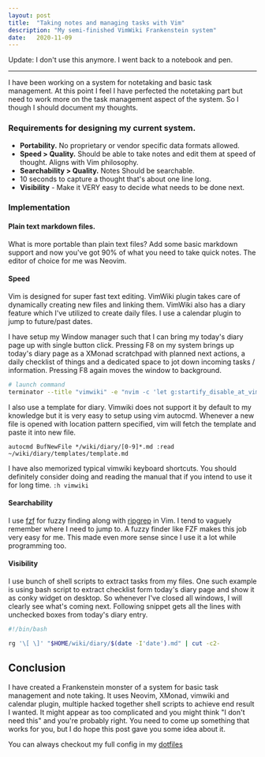 ```yaml
---
layout: post
title:  "Taking notes and managing tasks with Vim"
description: "My semi-finished VimWiki Frankenstein system"
date:   2020-11-09
---
```



Update: I don't use this anymore. I went back to a notebook and pen.

<hr>


I have been working on a system for notetaking and basic task management. At this point I feel I have perfected the notetaking part but need to work more on the task management aspect of the system. So I though I should document my thoughts.

### Requirements for designing my current system.

- **Portability.** No proprietary or vendor specific data formats allowed.
- **Speed > Quality.** Should be able to take notes and edit them at speed of thought. Aligns with Vim philosophy.
- **Searchability > Quality.** Notes Should be searchable.
- 10 seconds to capture a thought that's about one line long.
- **Visibility** - Make it VERY easy to decide what needs to be done next.


### Implementation
#### Plain text markdown files.
What is more portable than plain text files? Add some basic markdown support and now you've got 90% of what you need to take quick notes. The editor of choice for me was Neovim.

#### Speed
Vim is designed for super fast text editing. VimWiki plugin takes care of dynamically creating new files and linking them.
VimWiki also has a diary feature which I've utilized to create daily files. I use a calendar plugin to jump to future/past dates.

I have setup my Window manager such that I can bring my today's diary page up with single button click. Pressing F8 on my system brings up today's diary page as a XMonad scratchpad with planned next actions, a daily checklist of things and a dedicated space to jot down incoming tasks / information. Pressing F8 again moves the window to background.

```bash
# launch command
terminator --title "vimwiki" -e "nvim -c 'let g:startify_disable_at_vimenter = 1' +VimwikiMakeDiaryNote"
```

I also use a template for diary. Vimwiki does not support it by default to my knowledge but it is very easy to setup using vim autocmd. Whenever a new file is opened with location pattern specified, vim will fetch the template and paste it into new file.

```vim
autocmd BufNewFile */wiki/diary/[0-9]*.md :read ~/wiki/diary/templates/template.md
```

I have also memorized typical vimwiki keyboard shortcuts. You should definitely consider doing and reading the manual that if you intend to use it for long time. `:h vimwiki`

#### Searchability
I use [fzf](https://github.com/junegunn/fzf.vim) for fuzzy finding along with [ripgrep](https://github.com/BurntSushi/ripgrep) in Vim. I tend to vaguely remember where I need to jump to. A fuzzy finder like FZF makes this job very easy for me. This made even more sense since I use it a lot while programming too.

#### Visibility
I use bunch of shell scripts to extract tasks from my files. One such example is using bash script to extract checklist form today's diary page and show it as conky widget on desktop. So whenever I've closed all windows, I will clearly see what's coming next. Following snippet gets all the lines with unchecked boxes from today's diary entry.

```bash
#!/bin/bash

rg '\[ \]' "$HOME/wiki/diary/$(date -I'date').md" | cut -c2-
```


## Conclusion
I have created a Frankenstein monster of a system for basic task management and note taking. It uses Neovim, XMonad, vimwiki and calendar plugin, multiple hacked together shell scripts to achieve end result I wanted. It might appear as too complicated and you might think "I don't need this" and you're probably right. You need to come up something that works for you, but I do hope this post gave you some idea about it.

You can always checkout my full config in my [dotfiles](https://github.com/ankush/dotfiles/)
